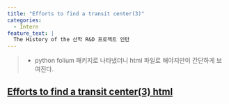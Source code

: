 ```yaml
---
title: "Efforts to find a transit center(3)"
categories:
  - Intern
feature_text: |
  The History of the 산학 R&D 프로젝트 인턴
---
```


>- python folium 패키지로 나타냈더니 html 파일로 해야지만이 간단하게 보여진다.

## [Efforts to find a transit center(3) html](https://htmlpreview.github.io/?https://github.com/SonHyeono/SonHyeono.github.io/blob/main/upload-html/2021-11-17-transit_center(3).html)
